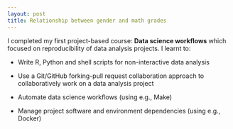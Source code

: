 ```yaml
---
layout: post
title: Relationship between gender and math grades
---
```


 
I completed my first project-based course: **Data science workflows** which focused on reproducibility of data analysis projects. I learnt to: 
<br>
  
- Write R, Python and shell scripts for non-interactive data analysis

- Use a Git/GitHub forking-pull request collaboration approach to collaboratively work on a data analysis project

- Automate data science workflows (using e.g., Make)

- Manage project software and environment dependencies (using e.g., Docker)


